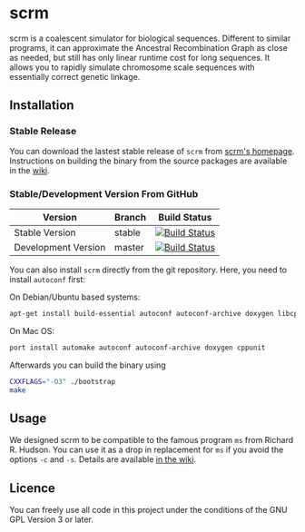 scrm
====

scrm is a coalescent simulator for biological sequences. Different to similar programs, 
it can approximate the Ancestral Recombination Graph as close as needed, but still has 
only linear runtime cost for long sequences. It allows you to rapidly simulate chromosome 
scale sequences with essentially correct genetic linkage.

## Installation
### Stable Release
You can download the lastest stable release of `scrm` from [scrm's homepage][1]. 
Instructions on building the binary from the source packages are available in the [wiki][3].

### Stable/Development Version From GitHub

Version             | Branch | Build Status
------------------- | ------ | -----------------
Stable Version      | stable | [![Build Status](https://travis-ci.org/scrm/scrm.png?branch=stable)](https://travis-ci.org/scrm/scrm)
Development Version | master | [![Build Status](https://travis-ci.org/scrm/scrm.png?branch=master)](https://travis-ci.org/scrm/scrm)

You can also install `scrm` directly from the git repository. Here, you need to install `autoconf` first:  

On Debian/Ubuntu based systems:
```bash
apt-get install build-essential autoconf autoconf-archive doxygen libcppunit-dev
```

On Mac OS:
```bash
port install automake autoconf autoconf-archive doxygen cppunit 
```

Afterwards you can build the binary using 
```bash
CXXFLAGS="-O3" ./bootstrap
make
```

## Usage
We designed scrm to be compatible to the famous program `ms` from Richard R. Hudson. 
You can use it as a drop in replacement for `ms` if you avoid the options `-c` and `-s`. 
Details are available [in the wiki][2]. 

## Licence
You can freely use all code in this project under the conditions of the GNU
GPL Version 3 or later.

[1]: https://scrm.github.io
[2]: https://github.com/paulstaab/scrm/wiki/Command-Line-Options
[3]: https://github.com/scrm/scrm/wiki/Installation
